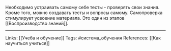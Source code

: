Необходимо устраивать самому себе тесты - проверять свои знания. Кроме того, можно создавать тесты и вопросы самому. Самопроверка стимулирует усвоение материала. 
Это один из этапов [[Воспроизводство знаний]].
___
Links: [[Учеба и обучение]]
Tags: #система_обучения 
References: [[Как научиться учиться]]